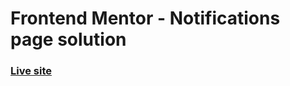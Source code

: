 # Frontend Mentor - Notifications page solution
### [Live site](https://ephemeral-brigadeiros-52e9b8.netlify.app)
